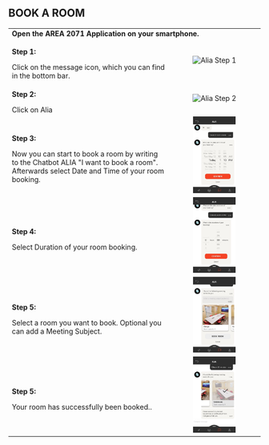 ## BOOK A ROOM <br>

<table>
  <thead>
  </thead>
  <tbody>
    <tr>
    <tr><td colspan="3"><b>Open the AREA 2071 Application on your smartphone.</b></td>      
    </tr>
    <tr>
    <td style="text-align: left"><p><b>Step 1:</b></p>Click on the message icon, which you can find in the bottom bar.</td>
    <td style="text-align: center"><img src="bookroom00.JPG"{ width=50% } alt="Alia Step 1"></td>
    </tr>
    <tr>
    <td style="text-align: left"><p><b>Step 2:</b></p>Click on Alia</td>
    <td style="text-align: center"><img src="bookroom11.JPG"{ width=50% } alt="Alia Step 2"></td>
    </tr>
    <tr>
    <td style="text-align: left"><p><b>Step 3:</b></p>Now you can start to book a room by writing to the Chatbot ALIA "I want to book a room". Afterwards select Date and Time of your room booking.</td>
    <td style="text-align: center"><img src="bookroom01.jpg"{ width=50% } alt="Alia Step 3"></td>
    </tr>
    <tr>
    <td style="text-align: left"><p><b>Step 4:</b></p>Select Duration of your room booking.</td>
    <td style="text-align: center"><img src="bookroom02.jpg"{ width=50% } alt="Alia Step 4"></td>
    </tr>
    <tr>
    <td style="text-align: left"><p><b>Step 5:</b></p>Select a room you want to book. Optional you can add a Meeting Subject.</td>
    <td style="text-align: center"><img src="bookroom03.jpg"{ width=50% } alt="Alia Step 5"></td>
    </tr>
    <tr>
    <td style="text-align: left"><p><b>Step 5:</b></p>Your room has successfully been booked..</td>
    <td style="text-align: center"><img src="bookroom04.jpg"{ width=50% } alt="Alia Step 6"></td>
    </tr>
  </tbody>
</table>
